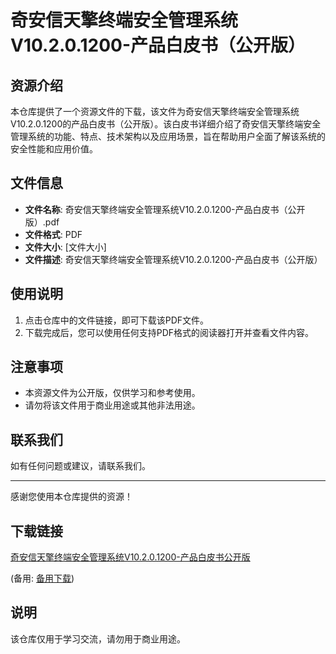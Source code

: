 # 奇安信天擎终端安全管理系统V10.2.0.1200-产品白皮书（公开版）

## 资源介绍

本仓库提供了一个资源文件的下载，该文件为奇安信天擎终端安全管理系统V10.2.0.1200的产品白皮书（公开版）。该白皮书详细介绍了奇安信天擎终端安全管理系统的功能、特点、技术架构以及应用场景，旨在帮助用户全面了解该系统的安全性能和应用价值。

## 文件信息

- **文件名称**: 奇安信天擎终端安全管理系统V10.2.0.1200-产品白皮书（公开版）.pdf
- **文件格式**: PDF
- **文件大小**: [文件大小]
- **文件描述**: 奇安信天擎终端安全管理系统V10.2.0.1200-产品白皮书（公开版）

## 使用说明

1. 点击仓库中的文件链接，即可下载该PDF文件。
2. 下载完成后，您可以使用任何支持PDF格式的阅读器打开并查看文件内容。

## 注意事项

- 本资源文件为公开版，仅供学习和参考使用。
- 请勿将该文件用于商业用途或其他非法用途。

## 联系我们

如有任何问题或建议，请联系我们。

---

感谢您使用本仓库提供的资源！

## 下载链接
[奇安信天擎终端安全管理系统V10.2.0.1200-产品白皮书公开版](https://pan.quark.cn/s/0b2f65dd14ed) 

(备用: [备用下载](https://pan.baidu.com/s/185FFMj-J60kYIXaxoKD1nA?pwd=1234))

## 说明

该仓库仅用于学习交流，请勿用于商业用途。
